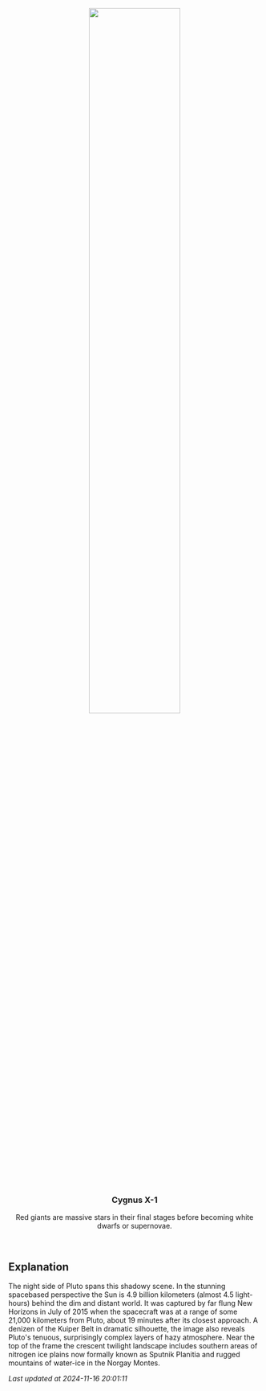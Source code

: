 <p align='center'>
    <img src='https://apod.nasa.gov/apod/image/2411/PIA20727PlutoNight1024c.jpg' width='60%' />
    <h3 align="center">Cygnus X-1</h3>
    <p align="center">Red giants are massive stars in their final stages before becoming white dwarfs or supernovae.</p>
</p>
<br/>

Explanation
--
The night side of Pluto spans this shadowy scene. In the stunning spacebased perspective the Sun is 4.9 billion kilometers (almost 4.5 light-hours) behind the dim and distant world. It was captured by far flung New Horizons in July of 2015 when the spacecraft was at a range of some 21,000 kilometers from Pluto, about 19 minutes after its closest approach. A denizen of the Kuiper Belt in dramatic silhouette, the image also reveals Pluto's tenuous, surprisingly complex layers of hazy atmosphere. Near the top of the frame the crescent twilight landscape includes southern areas of nitrogen ice plains now formally known as Sputnik Planitia and rugged mountains of water-ice in the Norgay Montes.


*Last updated at 2024-11-16 20:01:11*
